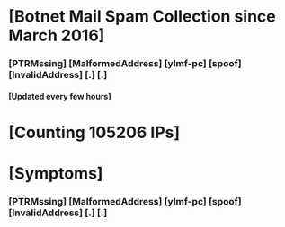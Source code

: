 # [Botnet Mail Spam Collection since March 2016]
### [PTRMssing] [MalformedAddress] [ylmf-pc] [spoof] [InvalidAddress] [.] [.]
#### [Updated every few hours]

# [Counting 105206 IPs]

# [Symptoms] 
###   [PTRMssing] [MalformedAddress] [ylmf-pc] [spoof] [InvalidAddress] [.] [.]
